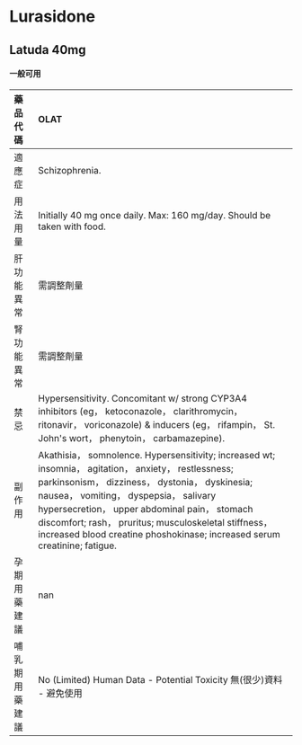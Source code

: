 # Lurasidone

## Latuda 40mg

#### 一般可用

| 藥品代碼       | OLAT                                                                                                                                                                                                                                                                                                                                                                                   |
|:---------------|:---------------------------------------------------------------------------------------------------------------------------------------------------------------------------------------------------------------------------------------------------------------------------------------------------------------------------------------------------------------------------------------|
| 適應症         | Schizophrenia.                                                                                                                                                                                                                                                                                                                                                                         |
| 用法用量       | Initially 40 mg once daily. Max: 160 mg/day. Should be taken with food.                                                                                                                                                                                                                                                                                                                |
| 肝功能異常     | 需調整劑量                                                                                                                                                                                                                                                                                                                                                                             |
| 腎功能異常     | 需調整劑量                                                                                                                                                                                                                                                                                                                                                                             |
| 禁忌           | Hypersensitivity. Concomitant w/ strong CYP3A4 inhibitors (eg， ketoconazole， clarithromycin， ritonavir， voriconazole) & inducers (eg， rifampin， St. John's wort， phenytoin， carbamazepine).                                                                                                                                                                                    |
| 副作用         | Akathisia， somnolence. Hypersensitivity; increased wt; insomnia， agitation， anxiety， restlessness; parkinsonism， dizziness， dystonia， dyskinesia; nausea， vomiting， dyspepsia， salivary hypersecretion， upper abdominal pain， stomach discomfort; rash， pruritus; musculoskeletal stiffness， increased blood creatine phoshokinase; increased serum creatinine; fatigue. |
| 孕期用藥建議   | nan                                                                                                                                                                                                                                                                                                                                                                                    |
| 哺乳期用藥建議 | No (Limited) Human Data - Potential Toxicity 無(很少)資料 - 避免使用                                                                                                                                                                                                                                                                                                                   |

